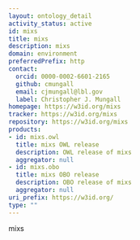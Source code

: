 ```yaml
---
layout: ontology_detail
activity_status: active
id: mixs
title: mixs
description: mixs
domain: environment
preferredPrefix: http
contact:
  orcid: 0000-0002-6601-2165
  github: cmungall
  email: cjmungall@lbl.gov
  label: Christopher J. Mungall
homepage: https://w3id.org/mixs
tracker: https://w3id.org/mixs
repository: https://w3id.org/mixs
products:
- id: mixs.owl
  title: mixs OWL release
  description: OWL release of mixs
  aggregator: null
- id: mixs.obo
  title: mixs OBO release
  description: OBO release of mixs
  aggregator: null
uri_prefix: https://w3id.org/
type: ""
---
```


mixs
